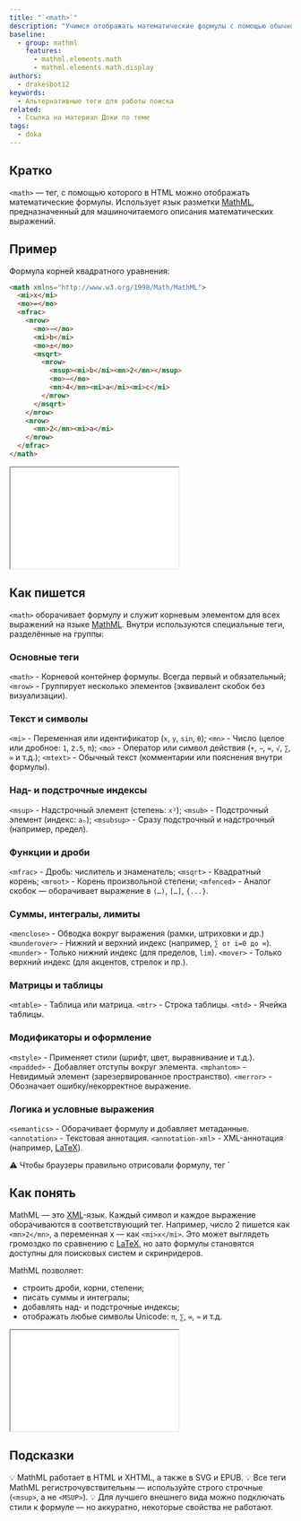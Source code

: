 ```yaml
---
title: "`<math>`"
description: "Учимся отображать математические формулы с помощью обычного HTML!"
baseline:
  - group: mathml
    features:
      - mathml.elements.math
      - mathml.elements.math.display
authors:
  - drakesbot12
keywords:
  - Альтернативные теги для работы поиска
related:
  - Ссылка на материал Доки по теме
tags:
  - doka
---
```


## Кратко

`<math>` — тег, с помощью которого в HTML можно отображать математические формулы. Использует язык разметки [MathML](https://developer.mozilla.org/en-US/docs/Web/MathML), предназначенный для машиночитаемого описания математических выражений.

## Пример

Формула корней квадратного уравнения:

```html
<math xmlns="http://www.w3.org/1998/Math/MathML">
  <mi>x</mi>
  <mo>=</mo>
  <mfrac>
    <mrow>
      <mo>−</mo>
      <mi>b</mi>
      <mo>±</mo>
      <msqrt>
        <mrow>
          <msup><mi>b</mi><mn>2</mn></msup>
          <mo>−</mo>
          <mn>4</mn><mi>a</mi><mi>c</mi>
        </mrow>
      </msqrt>
    </mrow>
    <mrow>
      <mn>2</mn><mi>a</mi>
    </mrow>
  </mfrac>
</math>
```

<iframe title="Формула корней квадратного уравнения в MathML" src="demos/math-quadratic/index.html" height="180"></iframe>

## Как пишется

`<math>` оборачивает формулу и служит корневым элементом для всех выражений на языке [MathML](https://developer.mozilla.org/en-US/docs/Web/MathML). Внутри используются специальные теги, разделённые на группы:

### Основные теги

`<math>` - Корневой контейнер формулы. Всегда первый и обязательный;
`<mrow>` - Группирует несколько элементов (эквивалент скобок без визуализации).

### Текст и символы

`<mi>` - Переменная или идентификатор (`x`, `y`, `sin`, `θ`);
`<mn>` - Число (целое или дробное: `1`, `2.5`, `π`);
`<mo>` - Оператор или символ действия (`+`, `−`, `=`, `√`, `∑`, `∞` и т.д.);
`<mtext>` -	Обычный текст (комментарии или пояснения внутри формулы).

### Над- и подстрочные индексы

`<msup>` - Надстрочный элемент (степень: `x²`);
`<msub>` - Подстрочный элемент (индекс: `aₙ`);
`<msubsup>` - Сразу подстрочный и надстрочный (например, предел).

### Функции и дроби

`<mfrac>` - Дробь: числитель и знаменатель;
`<msqrt>` - Квадратный корень;
`<mroot>` - Корень произвольной степени;
`<mfenced>` - Аналог скобок — оборачивает выражение в `(…)`, `[…]`, `{...}`.

### Суммы, интегралы, лимиты

`<menclose>` - Обводка вокруг выражения (рамки, штриховки и др.)
`<munderover>` - Нижний и верхний индекс (например, `∑ от i=0 до ∞`).
`<munder>` - Только нижний индекс (для пределов, `lim`).
`<mover>` - Только верхний индекс (для акцентов, стрелок и пр.).

### Матрицы и таблицы

`<mtable>` - Таблица или матрица.
`<mtr>` - Строка таблицы.
`<mtd>` - Ячейка таблицы.

### Модификаторы и оформление

`<mstyle>` - Применяет стили (шрифт, цвет, выравнивание и т.д.).
`<mpadded>` - Добавляет отступы вокруг элемента.
`<mphantom>` - Невидимый элемент (зарезервированное пространство).
`<merror>` - Обозначает ошибку/некорректное выражение.

### Логика и условные выражения

`<semantics>` - Оборачивает формулу и добавляет метаданные.
`<annotation>` - Текстовая аннотация.
`<annotation-xml>` - XML-аннотация (например, [LaTeX](https://www.latex-project.org/)).

<aside>
⚠️ Чтобы браузеры правильно отрисовали формулу, тег `<math>` должен иметь атрибут `xmlns="http://www.w3.org/1998/Math/MathML"`.
</aside>

## Как понять

MathML — это [XML](/tools/xml/)-язык. Каждый символ и каждое выражение оборачиваются в соответствующий тег. Например, число 2 пишется как `<mn>2</mn>`, а переменная x — как `<mi>x</mi>`. Это может выглядеть громоздко по сравнению с [LaTeX](https://www.latex-project.org/), но зато формулы становятся доступны для поисковых систем и скринридеров.

MathML позволяет:

- строить дроби, корни, степени;
- писать суммы и интегралы;
- добавлять над- и подстрочные индексы;
- отображать любые символы Unicode: `π`, `∑`, `∞`, `≈` и т.д.

<iframe title="Формула Тейлора в MathML" src="demos/math-quadratic/index.html" height="180"></iframe>

## Подсказки

💡 MathML работает в HTML и XHTML, а также в SVG и EPUB.
💡 Все теги MathML регистрочувствительны — используйте строго строчные (`<msup>`, а не `<MSUP>`).
💡 Для лучшего внешнего вида можно подключать стили к формуле — но аккуратно, некоторые свойства не работают.
